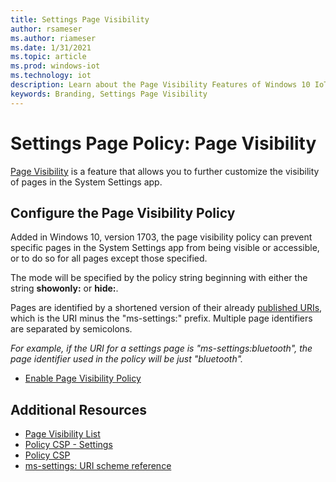 ```yaml
---
title: Settings Page Visibility
author: rsameser
ms.author: riameser
ms.date: 1/31/2021
ms.topic: article
ms.prod: windows-iot
ms.technology: iot
description: Learn about the Page Visibility Features of Windows 10 IoT Enterprise.
keywords: Branding, Settings Page Visibility
---
```


# Settings Page Policy: Page Visibility
[Page Visibility](https://docs.microsoft.com/windows/client-management/mdm/policy-csp-settings#settings-pagevisibilitylist) is a feature that allows you to further customize the visibility of pages in the System Settings app.

## Configure the Page Visibility Policy
Added in Windows 10, version 1703, the page visibility policy can prevent specific pages in the System Settings app from being visible or accessible, or to do so for all pages except those specified.

The mode will be specified by the policy string beginning with either the string **showonly:** or **hide:**.

Pages are identified by a shortened version of their already [published URIs](https://docs.microsoft.com/windows/uwp/launch-resume/launch-settings-app#ms-settings-uri-scheme-reference), which is the URI minus the "ms-settings:" prefix. Multiple page identifiers are separated by semicolons.

*For example, if the URI for a settings page is "ms-settings:bluetooth", the page identifier used in the policy will be just "bluetooth".*  

* [Enable Page Visibility Policy](https://docs.microsoft.com/windows/client-management/mdm/policy-csp-settings#settings-pagevisibilitylist)


## Additional Resources
* [Page Visibility List](https://docs.microsoft.com/windows/client-management/mdm/policy-csp-settings#settings-pagevisibilitylist)
* [Policy CSP - Settings](https://docs.microsoft.com/windows/client-management/mdm/policy-csp-settings)
* [Policy CSP](https://docs.microsoft.com/windows/client-management/mdm/policy-configuration-service-provider)
* [ms-settings: URI scheme reference](https://docs.microsoft.com/windows/uwp/launch-resume/launch-settings-app#ms-settings-uri-scheme-reference)

